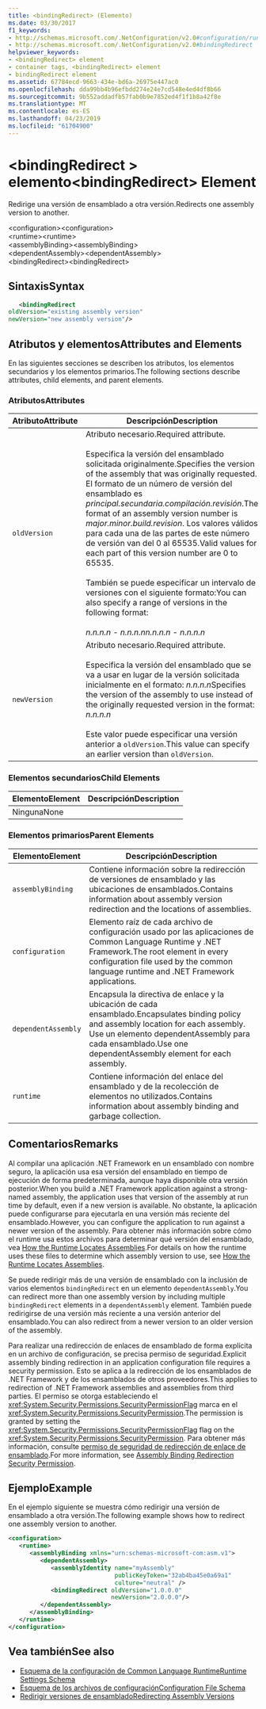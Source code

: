 ```yaml
---
title: <bindingRedirect> (Elemento)
ms.date: 03/30/2017
f1_keywords:
- http://schemas.microsoft.com/.NetConfiguration/v2.0#configuration/runtime/assemblyBinding/dependentAssembly/bindingRedirect
- http://schemas.microsoft.com/.NetConfiguration/v2.0#bindingRedirect
helpviewer_keywords:
- <bindingRedirect> element
- container tags, <bindingRedirect> element
- bindingRedirect element
ms.assetid: 67784ecd-9663-434e-bd6a-26975e447ac0
ms.openlocfilehash: dda99bb4b96efbdd274e24e7cd548e4ed4df8b66
ms.sourcegitcommit: 9b552addadfb57fab0b9e7852ed4f1f1b8a42f8e
ms.translationtype: MT
ms.contentlocale: es-ES
ms.lasthandoff: 04/23/2019
ms.locfileid: "61704900"
---
```

# <a name="bindingredirect-element"></a><span data-ttu-id="244d6-102">\<bindingRedirect > elemento</span><span class="sxs-lookup"><span data-stu-id="244d6-102">\<bindingRedirect> Element</span></span>
<span data-ttu-id="244d6-103">Redirige una versión de ensamblado a otra versión.</span><span class="sxs-lookup"><span data-stu-id="244d6-103">Redirects one assembly version to another.</span></span>  
  
 <span data-ttu-id="244d6-104">\<configuration></span><span class="sxs-lookup"><span data-stu-id="244d6-104">\<configuration></span></span>  
<span data-ttu-id="244d6-105">\<runtime></span><span class="sxs-lookup"><span data-stu-id="244d6-105">\<runtime></span></span>  
<span data-ttu-id="244d6-106">\<assemblyBinding></span><span class="sxs-lookup"><span data-stu-id="244d6-106">\<assemblyBinding></span></span>  
<span data-ttu-id="244d6-107">\<dependentAssembly></span><span class="sxs-lookup"><span data-stu-id="244d6-107">\<dependentAssembly></span></span>  
<span data-ttu-id="244d6-108">\<bindingRedirect></span><span class="sxs-lookup"><span data-stu-id="244d6-108">\<bindingRedirect></span></span>  
  
## <a name="syntax"></a><span data-ttu-id="244d6-109">Sintaxis</span><span class="sxs-lookup"><span data-stu-id="244d6-109">Syntax</span></span>  
  
```xml  
   <bindingRedirect    
oldVersion="existing assembly version"  
newVersion="new assembly version"/>  
```  
  
## <a name="attributes-and-elements"></a><span data-ttu-id="244d6-110">Atributos y elementos</span><span class="sxs-lookup"><span data-stu-id="244d6-110">Attributes and Elements</span></span>  
 <span data-ttu-id="244d6-111">En las siguientes secciones se describen los atributos, los elementos secundarios y los elementos primarios.</span><span class="sxs-lookup"><span data-stu-id="244d6-111">The following sections describe attributes, child elements, and parent elements.</span></span>  
  
### <a name="attributes"></a><span data-ttu-id="244d6-112">Atributos</span><span class="sxs-lookup"><span data-stu-id="244d6-112">Attributes</span></span>  
  
|<span data-ttu-id="244d6-113">Atributo</span><span class="sxs-lookup"><span data-stu-id="244d6-113">Attribute</span></span>|<span data-ttu-id="244d6-114">Descripción</span><span class="sxs-lookup"><span data-stu-id="244d6-114">Description</span></span>|  
|---------------|-----------------|  
|`oldVersion`|<span data-ttu-id="244d6-115">Atributo necesario.</span><span class="sxs-lookup"><span data-stu-id="244d6-115">Required attribute.</span></span><br /><br /> <span data-ttu-id="244d6-116">Especifica la versión del ensamblado solicitada originalmente.</span><span class="sxs-lookup"><span data-stu-id="244d6-116">Specifies the version of the assembly that was originally requested.</span></span> <span data-ttu-id="244d6-117">El formato de un número de versión del ensamblado es *principal.secundaria.compilación.revisión*.</span><span class="sxs-lookup"><span data-stu-id="244d6-117">The format of an assembly version number is *major.minor.build.revision*.</span></span> <span data-ttu-id="244d6-118">Los valores válidos para cada una de las partes de este número de versión van del 0 al 65535.</span><span class="sxs-lookup"><span data-stu-id="244d6-118">Valid values for each part of this version number are 0 to 65535.</span></span><br /><br /> <span data-ttu-id="244d6-119">También se puede especificar un intervalo de versiones con el siguiente formato:</span><span class="sxs-lookup"><span data-stu-id="244d6-119">You can also specify a range of versions in the following format:</span></span><br /><br /> <span data-ttu-id="244d6-120">*n.n.n.n - n.n.n.n*</span><span class="sxs-lookup"><span data-stu-id="244d6-120">*n.n.n.n - n.n.n.n*</span></span>|  
|`newVersion`|<span data-ttu-id="244d6-121">Atributo necesario.</span><span class="sxs-lookup"><span data-stu-id="244d6-121">Required attribute.</span></span><br /><br /> <span data-ttu-id="244d6-122">Especifica la versión del ensamblado que se va a usar en lugar de la versión solicitada inicialmente en el formato: *n.n.n.n*</span><span class="sxs-lookup"><span data-stu-id="244d6-122">Specifies the version of the assembly to use instead of the originally requested version in the format: *n.n.n.n*</span></span><br /><br /> <span data-ttu-id="244d6-123">Este valor puede especificar una versión anterior a `oldVersion`.</span><span class="sxs-lookup"><span data-stu-id="244d6-123">This value can specify an earlier version than `oldVersion`.</span></span>|  
  
### <a name="child-elements"></a><span data-ttu-id="244d6-124">Elementos secundarios</span><span class="sxs-lookup"><span data-stu-id="244d6-124">Child Elements</span></span>  
  
|<span data-ttu-id="244d6-125">Elemento</span><span class="sxs-lookup"><span data-stu-id="244d6-125">Element</span></span>|<span data-ttu-id="244d6-126">Descripción</span><span class="sxs-lookup"><span data-stu-id="244d6-126">Description</span></span>|  
|-------------|-----------------|  
|<span data-ttu-id="244d6-127">Ninguna</span><span class="sxs-lookup"><span data-stu-id="244d6-127">None</span></span>||  
  
### <a name="parent-elements"></a><span data-ttu-id="244d6-128">Elementos primarios</span><span class="sxs-lookup"><span data-stu-id="244d6-128">Parent Elements</span></span>  
  
|<span data-ttu-id="244d6-129">Elemento</span><span class="sxs-lookup"><span data-stu-id="244d6-129">Element</span></span>|<span data-ttu-id="244d6-130">Descripción</span><span class="sxs-lookup"><span data-stu-id="244d6-130">Description</span></span>|  
|-------------|-----------------|  
|`assemblyBinding`|<span data-ttu-id="244d6-131">Contiene información sobre la redirección de versiones de ensamblado y las ubicaciones de ensamblados.</span><span class="sxs-lookup"><span data-stu-id="244d6-131">Contains information about assembly version redirection and the locations of assemblies.</span></span>|  
|`configuration`|<span data-ttu-id="244d6-132">Elemento raíz de cada archivo de configuración usado por las aplicaciones de Common Language Runtime y .NET Framework.</span><span class="sxs-lookup"><span data-stu-id="244d6-132">The root element in every configuration file used by the common language runtime and .NET Framework applications.</span></span>|  
|`dependentAssembly`|<span data-ttu-id="244d6-133">Encapsula la directiva de enlace y la ubicación de cada ensamblado.</span><span class="sxs-lookup"><span data-stu-id="244d6-133">Encapsulates binding policy and assembly location for each assembly.</span></span> <span data-ttu-id="244d6-134">Use un elemento dependentAssembly para cada ensamblado.</span><span class="sxs-lookup"><span data-stu-id="244d6-134">Use one dependentAssembly element for each assembly.</span></span>|  
|`runtime`|<span data-ttu-id="244d6-135">Contiene información del enlace del ensamblado y de la recolección de elementos no utilizados.</span><span class="sxs-lookup"><span data-stu-id="244d6-135">Contains information about assembly binding and garbage collection.</span></span>|  
  
## <a name="remarks"></a><span data-ttu-id="244d6-136">Comentarios</span><span class="sxs-lookup"><span data-stu-id="244d6-136">Remarks</span></span>  
 <span data-ttu-id="244d6-137">Al compilar una aplicación .NET Framework en un ensamblado con nombre seguro, la aplicación usa esa versión del ensamblado en tiempo de ejecución de forma predeterminada, aunque haya disponible otra versión posterior.</span><span class="sxs-lookup"><span data-stu-id="244d6-137">When you build a .NET Framework application against a strong-named assembly, the application uses that version of the assembly at run time by default, even if a new version is available.</span></span> <span data-ttu-id="244d6-138">No obstante, la aplicación puede configurarse para ejecutarla en una versión más reciente del ensamblado.</span><span class="sxs-lookup"><span data-stu-id="244d6-138">However, you can configure the application to run against a newer version of the assembly.</span></span> <span data-ttu-id="244d6-139">Para obtener más información sobre cómo el runtime usa estos archivos para determinar qué versión del ensamblado, vea [How the Runtime Locates Assemblies](../../../../../docs/framework/deployment/how-the-runtime-locates-assemblies.md).</span><span class="sxs-lookup"><span data-stu-id="244d6-139">For details on how the runtime uses these files to determine which assembly version to use, see [How the Runtime Locates Assemblies](../../../../../docs/framework/deployment/how-the-runtime-locates-assemblies.md).</span></span>  
  
 <span data-ttu-id="244d6-140">Se puede redirigir más de una versión de ensamblado con la inclusión de varios elementos `bindingRedirect` en un elemento `dependentAssembly`.</span><span class="sxs-lookup"><span data-stu-id="244d6-140">You can redirect more than one assembly version by including multiple `bindingRedirect` elements in a `dependentAssembly` element.</span></span> <span data-ttu-id="244d6-141">También puede redirigirse de una versión más reciente a una versión anterior del ensamblado.</span><span class="sxs-lookup"><span data-stu-id="244d6-141">You can also redirect from a newer version to an older version of the assembly.</span></span>  
  
 <span data-ttu-id="244d6-142">Para realizar una redirección de enlaces de ensamblado de forma explícita en un archivo de configuración, se precisa permiso de seguridad.</span><span class="sxs-lookup"><span data-stu-id="244d6-142">Explicit assembly binding redirection in an application configuration file requires a security permission.</span></span> <span data-ttu-id="244d6-143">Esto se aplica a la redirección de los ensamblados de .NET Framework y de los ensamblados de otros proveedores.</span><span class="sxs-lookup"><span data-stu-id="244d6-143">This applies to redirection of .NET Framework assemblies and assemblies from third parties.</span></span> <span data-ttu-id="244d6-144">El permiso se otorga estableciendo el <xref:System.Security.Permissions.SecurityPermissionFlag> marca en el <xref:System.Security.Permissions.SecurityPermission>.</span><span class="sxs-lookup"><span data-stu-id="244d6-144">The permission is granted by setting the <xref:System.Security.Permissions.SecurityPermissionFlag> flag on the <xref:System.Security.Permissions.SecurityPermission>.</span></span> <span data-ttu-id="244d6-145">Para obtener más información, consulte [permiso de seguridad de redirección de enlace de ensamblado](../../../../../docs/framework/configure-apps/assembly-binding-redirection-security-permission.md).</span><span class="sxs-lookup"><span data-stu-id="244d6-145">For more information, see [Assembly Binding Redirection Security Permission](../../../../../docs/framework/configure-apps/assembly-binding-redirection-security-permission.md).</span></span>  
  
## <a name="example"></a><span data-ttu-id="244d6-146">Ejemplo</span><span class="sxs-lookup"><span data-stu-id="244d6-146">Example</span></span>  
 <span data-ttu-id="244d6-147">En el ejemplo siguiente se muestra cómo redirigir una versión de ensamblado a otra versión.</span><span class="sxs-lookup"><span data-stu-id="244d6-147">The following example shows how to redirect one assembly version to another.</span></span>  
  
```xml  
<configuration>  
   <runtime>  
      <assemblyBinding xmlns="urn:schemas-microsoft-com:asm.v1">  
         <dependentAssembly>  
            <assemblyIdentity name="myAssembly"  
                              publicKeyToken="32ab4ba45e0a69a1"  
                              culture="neutral" />  
            <bindingRedirect oldVersion="1.0.0.0"  
                             newVersion="2.0.0.0"/>  
         </dependentAssembly>  
      </assemblyBinding>  
   </runtime>  
</configuration>  
```  
  
## <a name="see-also"></a><span data-ttu-id="244d6-148">Vea también</span><span class="sxs-lookup"><span data-stu-id="244d6-148">See also</span></span>

- [<span data-ttu-id="244d6-149">Esquema de la configuración de Common Language Runtime</span><span class="sxs-lookup"><span data-stu-id="244d6-149">Runtime Settings Schema</span></span>](../../../../../docs/framework/configure-apps/file-schema/runtime/index.md)
- [<span data-ttu-id="244d6-150">Esquema de los archivos de configuración</span><span class="sxs-lookup"><span data-stu-id="244d6-150">Configuration File Schema</span></span>](../../../../../docs/framework/configure-apps/file-schema/index.md)
- [<span data-ttu-id="244d6-151">Redirigir versiones de ensamblado</span><span class="sxs-lookup"><span data-stu-id="244d6-151">Redirecting Assembly Versions</span></span>](../../../../../docs/framework/configure-apps/redirect-assembly-versions.md)
